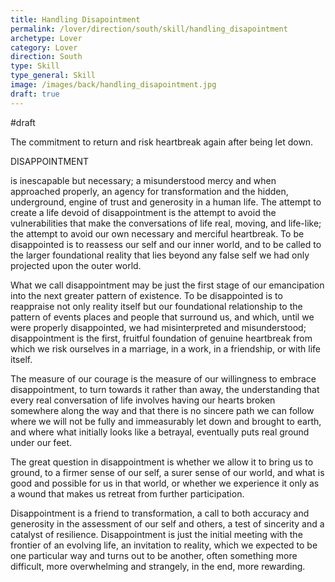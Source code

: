 ```yaml
---
title: Handling Disapointment
permalink: /lover/direction/south/skill/handling_disapointment
archetype: Lover
category: Lover
direction: South
type: Skill
type_general: Skill
image: /images/back/handling_disapointment.jpg
draft: true
---
```

#draft   
  
The commitment to return and risk heartbreak again after being let down.  
  
DISAPPOINTMENT  
  
is inescapable but necessary; a misunderstood mercy and when approached properly, an agency for transformation and the hidden, underground, engine of trust and generosity in a human life. The attempt to create a life devoid of disappointment is the attempt to avoid the vulnerabilities that make the conversations of life real, moving, and life-like; the attempt to avoid our own necessary and merciful heartbreak. To be disappointed is to reassess our self and our inner world, and to be called to the larger foundational reality that lies beyond any false self we had only projected upon the outer world.   
  
What we call disappointment may be just the first stage of our emancipation into the next greater pattern of existence. To be disappointed is to reappraise not only reality itself but our foundational relationship to the pattern of events places and people that surround us, and which, until we were properly disappointed, we had misinterpreted and misunderstood; disappointment is the first, fruitful foundation of genuine heartbreak from which we risk ourselves in a marriage, in a work, in a friendship, or with life itself.  
  
The measure of our courage is the measure of our willingness to embrace disappointment, to turn towards it rather than away, the understanding that every real conversation of life involves having our hearts broken somewhere along the way and that there is no sincere path we can follow where we will not be fully and immeasurably let down and brought to earth, and where what initially looks like a betrayal, eventually puts real ground under our feet.  
  
The great question in disappointment is whether we allow it to bring us to ground, to a firmer sense of our self, a surer sense of our world, and what is good and possible for us in that world, or whether we experience it only as a wound that makes us retreat from further participation.   
  
Disappointment is a friend to transformation, a call to both accuracy and generosity in the assessment of our self and others, a test of sincerity and a catalyst of resilience. Disappointment is just the initial meeting with the frontier of an evolving life, an invitation to reality, which we expected to be one particular way and turns out to be another, often something more difficult, more overwhelming and strangely, in the end, more rewarding.   

